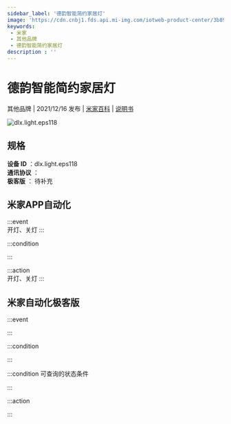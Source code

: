 ```yaml
---
sidebar_label: '德韵智能简约家居灯'
image: 'https://cdn.cnbj1.fds.api.mi-img.com/iotweb-product-center/3b89d477680004f2fc2478c0c7fd0900_1636165079555.png?GalaxyAccessKeyId=AKVGLQWBOVIRQ3XLEW&Expires=9223372036854775807&Signature=eiJbxQ2o+GMSdzvWsWElpIL2/o0='
keywords: 
 - 米家
 - 其他品牌
 - 德韵智能简约家居灯
description : ''
---
```

# 德韵智能简约家居灯

其他品牌 | 2021/12/16 发布 | [米家百科](https://home.mi.com/webapp/content/baike/product/index.html?model=dlx.light.eps118) | [说明书](https://home.mi.com/views/introduction.html?model=dlx.light.eps118&region=cn)

![dlx.light.eps118](https://cdn.cnbj1.fds.api.mi-img.com/iotweb-product-center/3b89d477680004f2fc2478c0c7fd0900_1636165079555.png?GalaxyAccessKeyId=AKVGLQWBOVIRQ3XLEW&Expires=9223372036854775807&Signature=eiJbxQ2o+GMSdzvWsWElpIL2/o0=)

## 规格  
> 
**设备 ID** ：dlx.light.eps118  
**通讯协议** ：  
**极客版**  ： 待补充 


## 米家APP自动化  

:::event  
开灯、关灯
:::

:::condition  

:::

:::action   
开灯、关灯
:::

## 米家自动化极客版  

:::event  

:::

:::condition  

:::

:::condition 可查询的状态条件  

:::

:::action  

:::

        
